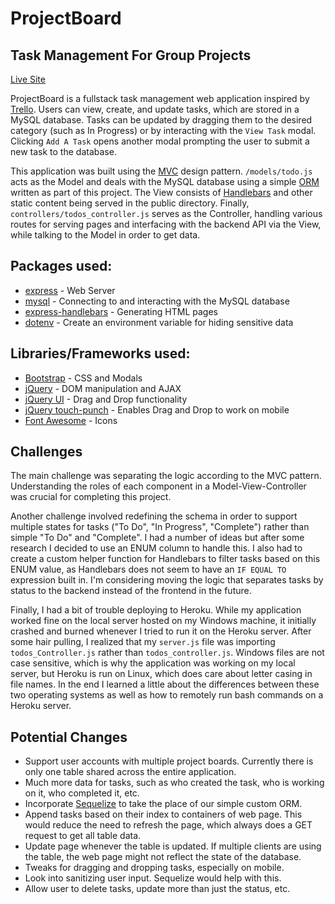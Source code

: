 # ProjectBoard

## Task Management For Group Projects

[Live Site](https://lit-fjord-11882.herokuapp.com/)

ProjectBoard is a fullstack task management web application inspired by [Trello](https://trello.com/). Users can view, create, and update tasks, which are stored in a MySQL database. Tasks can be updated by dragging them to the desired category (such as In Progress) or by interacting with the `View Task` modal. Clicking `Add A Task` opens another modal prompting the user to submit a new task to the database. 

This application was built using the [MVC](https://en.wikipedia.org/wiki/Model%E2%80%93view%E2%80%93controller) design pattern. `/models/todo.js` acts as the Model and deals with the MySQL database using a simple [ORM](https://en.wikipedia.org/wiki/Object-relational_mapping) written as part of this project. The View consists of [Handlebars](https://www.npmjs.com/package/handlebars) and other static content being served in the public directory. Finally, `controllers/todos_controller.js` serves as the Controller, handling various routes for serving pages and interfacing with the backend API via the View, while talking to the Model in order to get data. 

## Packages used: 
* [express](https://www.npmjs.com/package/express) - Web Server
* [mysql](https://www.npmjs.com/package/mysql) - Connecting to and interacting with the MySQL database
* [express-handlebars](https://www.npmjs.com/package/express-handlebars) - Generating HTML pages
* [dotenv](https://www.npmjs.com/package/dotenv) - Create an environment variable for hiding sensitive data

## Libraries/Frameworks used:
* [Bootstrap](https://getbootstrap.com/) - CSS and Modals
* [jQuery](https://jquery.com/) - DOM manipulation and AJAX
* [jQuery UI](https://jqueryui.com/) - Drag and Drop functionality
* [jQuery touch-punch](http://touchpunch.furf.com/) - Enables Drag and Drop to work on mobile
* [Font Awesome](https://fontawesome.com/) - Icons

## Challenges
The main challenge was separating the logic according to the MVC pattern. Understanding the roles of each component in a Model-View-Controller was crucial for completing this project.

Another challenge involved redefining the schema in order to support multiple states for tasks ("To Do", "In Progress", "Complete") rather than simple "To Do" and "Complete". I had a number of ideas but after some research I decided to use an ENUM column to handle this. I also had to create a custom helper function for Handlebars to filter tasks based on this ENUM value, as Handlebars does not seem to have an `IF EQUAL TO` expression built in. I'm considering moving the logic that separates tasks by status to the backend instead of the frontend in the future.

Finally, I had a bit of trouble deploying to Heroku. While my application worked fine on the local server hosted on my Windows machine, it initially crashed and burned whenever I tried to run it on the Heroku server. After some hair pulling, I realized that my `server.js` file was importing `todos_Controller.js` rather than `todos_controller.js`. Windows files are not case sensitive, which is why the application was working on my local server, but Heroku is run on Linux, which does care about letter casing in file names. In the end I learned a little about the differences between these two operating systems as well as how to remotely run bash commands on a Heroku server.

## Potential Changes
* Support user accounts with multiple project boards. Currently there is only one table shared across the entire application.
* Much more data for tasks, such as who created the task, who is working on it, who completed it, etc. 
* Incorporate [Sequelize](http://docs.sequelizejs.com/) to take the place of our simple custom ORM.
* Append tasks based on their index to containers of web page. This would reduce the need to refresh the page, which always does a GET request to get all table data.
* Update page whenever the table is updated. If multiple clients are using the table, the web page might not reflect the state of the database.
* Tweaks for dragging and dropping tasks, especially on mobile.
* Look into sanitizing user input. Sequelize would help with this.
* Allow user to delete tasks, update more than just the status, etc.